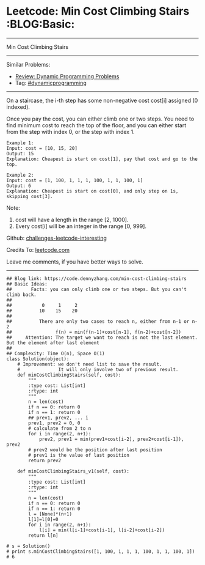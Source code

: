 # Leetcode: Min Cost Climbing Stairs     :BLOG:Basic:


---

Min Cost Climbing Stairs  

---

Similar Problems:  
-   [Review: Dynamic Programming Problems](https://code.dennyzhang.com/review-dynamicprogramming)
-   Tag: [#dynamicprogramming](https://code.dennyzhang.com/tag/dynamicprogramming)

---

On a staircase, the i-th step has some non-negative cost cost[i] assigned (0 indexed).  

Once you pay the cost, you can either climb one or two steps. You need to find minimum cost to reach the top of the floor, and you can either start from the step with index 0, or the step with index 1.  

    Example 1:
    Input: cost = [10, 15, 20]
    Output: 15
    Explanation: Cheapest is start on cost[1], pay that cost and go to the top.

    Example 2:
    Input: cost = [1, 100, 1, 1, 1, 100, 1, 1, 100, 1]
    Output: 6
    Explanation: Cheapest is start on cost[0], and only step on 1s, skipping cost[3].

Note:  
1.  cost will have a length in the range [2, 1000].
2.  Every cost[i] will be an integer in the range [0, 999].

Github: [challenges-leetcode-interesting](https://github.com/DennyZhang/challenges-leetcode-interesting/tree/master/min-cost-climbing-stairs)  

Credits To: [leetcode.com](https://leetcode.com/problems/min-cost-climbing-stairs/description/)  

Leave me comments, if you have better ways to solve.  

---

    ## Blog link: https://code.dennyzhang.com/min-cost-climbing-stairs
    ## Basic Ideas:
    ##       Facts: you can only climb one or two steps. But you can't climb back.
    ##
    ##           0     1     2
    ##          10    15    20
    ##
    ##          There are only two cases to reach n, either from n-1 or n-2
    ##                f(n) = min(f(n-1)+cost[n-1], f(n-2)+cost[n-2])
    ##     Attention: The target we want to reach is not the last element. But the element after last element
    ##
    ## Complexity: Time O(n), Space O(1)
    class Solution(object):
        # Improvement: we don't need list to save the result.
        #              It will only involve two of previous result.
        def minCostClimbingStairs(self, cost):
            """
            :type cost: List[int]
            :rtype: int
            """
            n = len(cost)
            if n == 0: return 0
            if n == 1: return 0
            ## prev1, prev2, ... i
            prev1, prev2 = 0, 0
            # calculate from 2 to n
            for i in range(2, n+1):
                prev2, prev1 = min(prev1+cost[i-2], prev2+cost[i-1]), prev2
            # prev2 would be the position after last position
            # prev1 is the value of last position
            return prev2
    
        def minCostClimbingStairs_v1(self, cost):
            """
            :type cost: List[int]
            :rtype: int
            """
            n = len(cost)
            if n == 0: return 0
            if n == 1: return 0
            l = [None]*(n+1)
            l[1]=l[0]=0
            for i in range(2, n+1):
                l[i] = min(l[i-1]+cost[i-1], l[i-2]+cost[i-2])
            return l[n]
    
    # s = Solution()
    # print s.minCostClimbingStairs([1, 100, 1, 1, 1, 100, 1, 1, 100, 1]) # 6